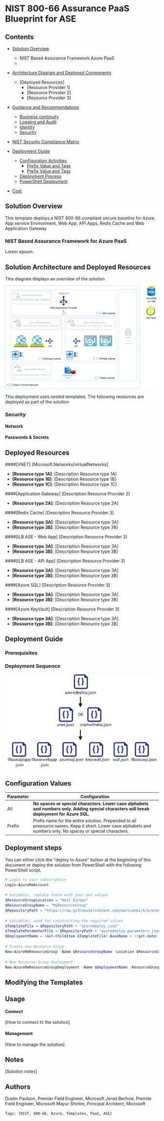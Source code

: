 ﻿# NIST 800-66 Assurance PaaS Blueprint for ASE

## Contents

- [Solution Overview](#Overview)
	- NIST Based Assurance Framework Azure PaaS
	- 
- [Architecture Diagram and Deployed Components](#architecture-diagram-and-components)
	- [Deployed Resources]
		- [Resource Provider 1]
		- [Resource Provider 2]
		- [Resource Provider 3]

- [Guidance and Recommendations](#guidance-and-recommendations)
	- [Business continuity](#business-continuity)
	- [Logging and Audit](#logging-and-audit)
	- [Identity](#identity)
	- [Security](#security)

- [NIST Security Compliance Matrix](#ncsc-security-matrix-compliance)

- [Deployment Guide](#deployment-and-configuration-activities) 
	- [Configuration Activities](#)
		- [Prefix Value and Tags](#)
		- [Prefix Value and Tags](#)
	- [Deployment Process](#deployment-process)
	- [PowerShell Deployment](#optional-powershell-deployment)

- [Cost](#cost)

## Solution Overview

This template deploys a NIST 800-66 compliant secure baseline for Azure App service Environment, Web App, API Apps, Redis Cache and Web Application Gateway

### NIST Based Assurance Framework for Azure PaaS

Lorem epsum.

## Solution Architecture and Deployed Resources

This diagram displays an overview of the solution

![alt text](images/solution.png "Solution Diagram")

This deployment uses nested templates.
The following resources are deployed as part of the solution

### Security

#### Network

#### Passwords & Secrets


## Deployed Resources

####[VNET]
[Microsoft.Networks/virtualNetworks]
+ **[Resource type 1A]**: [Description Resource type 1A]
+ **[Resource type 1B]**: [Description Resource type 1B]
+ **[Resource type 1C]**: [Description Resource type 1C]

####[Application Gateway]
[Description Resource Provider 2]
+ **[Resource type 2A]**: [Description Resource type 2A]

####[Redis Cache]
[Description Resource Provider 3]
+ **[Resource type 3A]**: [Description Resource type 3A]
+ **[Resource type 3B]**: [Description Resource type 3B]

####[ILB ASE - Web App]
[Description Resource Provider 3]
+ **[Resource type 3A]**: [Description Resource type 3A]
+ **[Resource type 3B]**: [Description Resource type 3B]

####[ILB ASE - API App]
[Description Resource Provider 3]
+ **[Resource type 3A]**: [Description Resource type 3A]
+ **[Resource type 3B]**: [Description Resource type 3B]

####[Azure SQL]
[Description Resource Provider 3]
+ **[Resource type 3A]**: [Description Resource type 3A]
+ **[Resource type 3B]**: [Description Resource type 3B]

####[Azure KeyVault]
[Description Resource Provider 3]
+ **[Resource type 3A]**: [Description Resource type 3A]
+ **[Resource type 3B]**: [Description Resource type 3B]

## Deployment Guide

### Prerequisites

### Deployment Sequence

![alt text](images/asesequencevsdx.png "Template Deployment Sequence")

## Configuration Values

  Parameter | Configuration
  ---|---
  All | **No spaces or special characters. Lower case alphabets and numbers only. Adding special characters will break deployment for Azure SQL.**
  Prefix | Prefix name for the entire solution. Prepended to all presource names. Kepp it short. Lower case alphabets and numbers only. No spaces or special characters.

## Deployment steps
You can either click the "deploy to Azure" button at the beginning of this document or deploy the solution from PowerShell with the following PowerShell script.

``` PowerShell
# Login to your subscription
Login-AzureRmAccount

# Variables, replace these with your own values
$ResourceGroupLocation = "West Europe"
$ResourceGroupName = "MyResourceGroup"
$RepositoryPath = "https://raw.githubusercontent.com/marcvaneijk/arm/master/200-nested/200-template/"

# Variables, used for constructing the required values
$TemplateFile = $RepositoryPath + "azuredeploy.json"
$TemplateParameterFile = $RepositoryPath + "azuredeploy.parameters.json"
$DeploymentName = (Get-ChildItem $TemplateFile).BaseName + ((get-date).ToUniversalTime()).ToString('MMddyyyyHHmmss')

# Create new Resource Group
New-AzureRmResourceGroup -Name $ResourceGroupName -Location $ResourceGroupLocation

# New Resource Group Deployment
New-AzureRmResourceGroupDeployment -Name $DeploymentName -ResourceGroupName $ResourceGroupName -TemplateFile $TemplateFile -TemplateParameterFile $TemplateParameterFile
```
## Modifying the Templates

## Usage

#### Connect
[How to connect to the solution]
#### Management
[How to manage the solution]

## Notes
[Solution notes]

## Authors

Dustin Paulson, Premier Field Engineer, Microsoft
Jerad Berhow, Premier Field Engineer, Microsoft
Mayur Shintre, Principal Architect, Microsoft

`Tags: [NIST, 800-66, Azure, Templates, PaaS, ASE]`